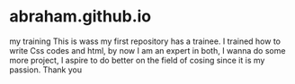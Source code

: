 # abraham.github.io
my training
This is wass my first repository has a trainee.
 I trained how to write Css codes and html, by now I am an expert in both,
I wanna do some more project, I aspire to do better on the field of cosing since it is my passion.
Thank you
